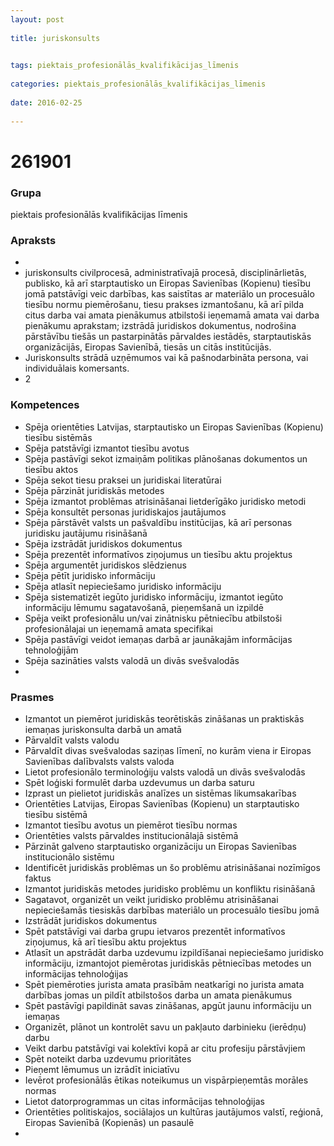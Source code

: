 ```yaml
---
layout: post
    
title: juriskonsults

    
tags: piektais_profesionālās_kvalifikācijas_līmenis
    
categories: piektais_profesionālās_kvalifikācijas_līmenis
    
date: 2016-02-25
    
---
```

# 261901

### Grupa
piektais profesionālās kvalifikācijas līmenis


### Apraksts

* 
* juriskonsults civilprocesā, administratīvajā procesā, disciplinārlietās, publisko, kā arī starptautisko un Eiropas Savienības (Kopienu) tiesību jomā patstāvīgi veic darbības, kas saistītas ar materiālo un procesuālo tiesību normu piemērošanu, tiesu prakses izmantošanu, kā arī pilda citus darba vai amata pienākumus atbilstoši ieņemamā amata vai darba pienākumu aprakstam; izstrādā juridiskos dokumentus, nodrošina pārstāvību tiešās un pastarpinātās pārvaldes iestādēs, starptautiskās organizācijās, Eiropas Savienībā, tiesās un citās institūcijās. 
* 	Juriskonsults strādā uzņēmumos vai kā pašnodarbināta persona, vai individuālais komersants. 
* 	2 

### Kompetences

* Spēja orientēties Latvijas, starptautisko un Eiropas Savienības (Kopienu) tiesību sistēmās
* Spēja patstāvīgi izmantot tiesību avotus
* Spēja pastāvīgi sekot izmaiņām politikas plānošanas dokumentos un tiesību aktos
* Spēja sekot tiesu praksei un juridiskai literatūrai
* Spēja pārzināt juridiskās metodes
* Spēja izmantot problēmas atrisināšanai lietderīgāko juridisko metodi
* Spēja konsultēt personas juridiskajos jautājumos
* Spēja pārstāvēt valsts un pašvaldību institūcijas, kā arī personas juridisku jautājumu risināšanā
* Spēja izstrādāt juridiskos dokumentus
* Spēja prezentēt informatīvos ziņojumus un tiesību aktu projektus
* Spēja argumentēt juridiskos slēdzienus
* Spēja pētīt juridisko informāciju
* Spēja atlasīt nepieciešamo juridisko informāciju
* Spēja sistematizēt iegūto juridisko informāciju, izmantot iegūto informāciju lēmumu sagatavošanā, pieņemšanā un izpildē
* Spēja veikt profesionālu un/vai zinātnisku pētniecību atbilstoši profesionālajai un ieņemamā amata specifikai
* Spēja pastāvīgi veidot iemaņas darbā ar jaunākajām informācijas tehnoloģijām
* Spēja sazināties valsts valodā un divās svešvalodās
* 

### Prasmes 
* Izmantot un piemērot juridiskās teorētiskās zināšanas un praktiskās iemaņas juriskonsulta darbā un amatā
* Pārvaldīt valsts valodu
* Pārvaldīt divas svešvalodas saziņas līmenī, no kurām viena ir Eiropas Savienības dalībvalsts valsts valoda
* Lietot profesionālo terminoloģiju valsts valodā un divās svešvalodās
* Spēt loģiski formulēt darba uzdevumus un darba saturu
* Izprast un pielietot juridiskās analīzes un sistēmas likumsakarības
* Orientēties Latvijas, Eiropas Savienības (Kopienu) un starptautisko tiesību sistēmā
* Izmantot tiesību avotus un piemērot tiesību normas
* Orientēties valsts pārvaldes institucionālajā sistēmā
* Pārzināt galveno starptautisko organizāciju un Eiropas Savienības institucionālo sistēmu
* Identificēt juridiskās problēmas un šo problēmu atrisināšanai nozīmīgos faktus
* Izmantot juridiskās metodes juridisko problēmu un konfliktu risināšanā
* Sagatavot, organizēt un veikt juridisko problēmu atrisināšanai nepieciešamās tiesiskās darbības materiālo un procesuālo tiesību jomā
* Izstrādāt juridiskos dokumentus
* Spēt patstāvīgi vai darba grupu ietvaros prezentēt informatīvos ziņojumus, kā arī tiesību aktu projektus
* Atlasīt un apstrādāt darba uzdevumu izpildīšanai nepieciešamo juridisko informāciju, izmantojot piemērotas juridiskās pētniecības metodes un informācijas tehnoloģijas
* Spēt piemēroties jurista amata prasībām neatkarīgi no jurista amata darbības jomas un pildīt atbilstošos darba un amata pienākumus
* Spēt pastāvīgi papildināt savas zināšanas, apgūt jaunu informāciju un iemaņas
* Organizēt, plānot un kontrolēt savu un pakļauto darbinieku (ierēdņu) darbu
* Veikt darbu patstāvīgi vai kolektīvi kopā ar citu profesiju pārstāvjiem
* Spēt noteikt darba uzdevumu prioritātes
* Pieņemt lēmumus un izrādīt iniciatīvu
* Ievērot profesionālās ētikas noteikumus un vispārpieņemtās morāles normas
* Lietot datorprogrammas un citas informācijas tehnoloģijas
* Orientēties politiskajos, sociālajos un kultūras jautājumos valstī, reģionā, Eiropas Savienībā (Kopienās) un pasaulē
* 